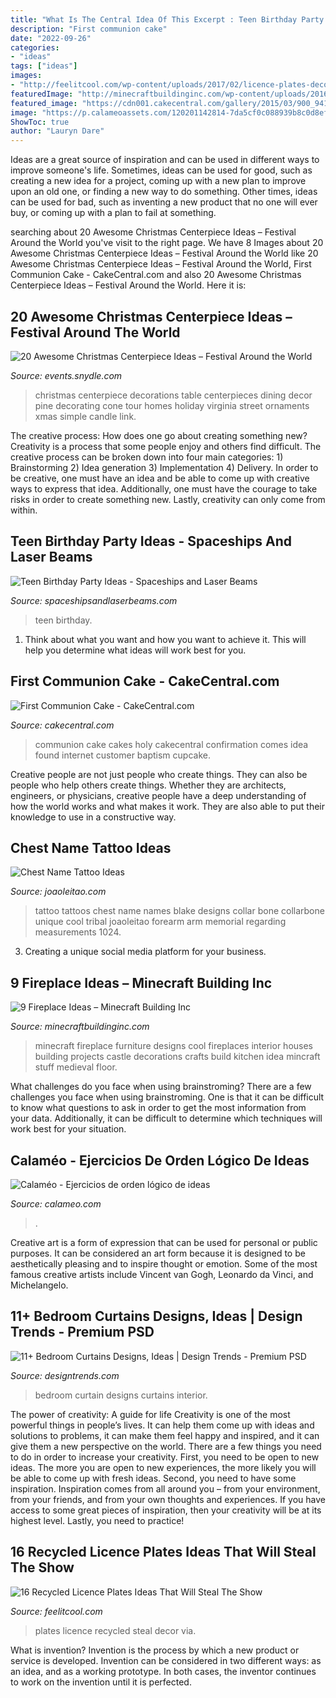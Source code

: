 ```yaml
---
title: "What Is The Central Idea Of This Excerpt : Teen Birthday Party Ideas"
description: "First communion cake"
date: "2022-09-26"
categories:
- "ideas"
tags: ["ideas"]
images:
- "http://feelitcool.com/wp-content/uploads/2017/02/licence-plates-decor-ideas6.jpg"
featuredImage: "http://minecraftbuildinginc.com/wp-content/uploads/2016/06/mincraft-building-ideas-interior-fireplace-with-mantle.jpg"
featured_image: "https://cdn001.cakecentral.com/gallery/2015/03/900_941845oYVd_first-communion-cake.jpg"
image: "https://p.calameoassets.com/120201142814-7da5cf0c088939b8c0d8ef46249caf64/p1.jpg"
ShowToc: true
author: "Lauryn Dare"
---
```



Ideas are a great source of inspiration and can be used in different ways to improve someone's life. Sometimes, ideas can be used for good, such as creating a new idea for a project, coming up with a new plan to improve upon an old one, or finding a new way to do something. Other times, ideas can be used for bad, such as inventing a new product that no one will ever buy, or coming up with a plan to fail at something.

	

		
searching about 20 Awesome Christmas Centerpiece Ideas – Festival Around the World you've visit to the right page. We have 8 Images about 20 Awesome Christmas Centerpiece Ideas – Festival Around the World like 20 Awesome Christmas Centerpiece Ideas – Festival Around the World, First Communion Cake - CakeCentral.com and also 20 Awesome Christmas Centerpiece Ideas – Festival Around the World. Here it is:
		
    
## 20 Awesome Christmas Centerpiece Ideas – Festival Around The World

<img loading=lazy src="https://events.snydle.com/files/2016/10/christmas-decor-dining-table.jpg" onerror="this.onerror=null;this.src='https://tse4.mm.bing.net/th?id=OIP.c3PaWACHcjbWwz7UVY5bZAAAAA&amp;pid=15.1';" alt="20 Awesome Christmas Centerpiece Ideas – Festival Around the World">

_Source: events.snydle.com_

>christmas centerpiece decorations table centerpieces dining decor pine decorating cone tour homes holiday virginia street ornaments xmas simple candle link. 

	

The creative process: How does one go about creating something new?
Creativity is a process that some people enjoy and others find difficult. The creative process can be broken down into four main categories: 1) Brainstorming 2) Idea generation 3) Implementation 4) Delivery. In order to be creative, one must have an idea and be able to come up with creative ways to express that idea. Additionally, one must have the courage to take risks in order to create something new. Lastly, creativity can only come from within.

    
## Teen Birthday Party Ideas - Spaceships And Laser Beams

<img loading=lazy src="https://spaceshipsandlaserbeams.com/wp-content/uploads/2019/05/teen-party-ideas-pinterest-420x930.jpg" onerror="this.onerror=null;this.src='https://tse4.mm.bing.net/th?id=OIP.bG6yWnC7wTPNhx7K7R9EKwAAAA&amp;pid=15.1';" alt="Teen Birthday Party Ideas - Spaceships and Laser Beams">

_Source: spaceshipsandlaserbeams.com_

>teen birthday. 

	

1. Think about what you want and how you want to achieve it. This will help you determine what ideas will work best for you. 

    
## First Communion Cake - CakeCentral.com

<img loading=lazy src="https://cdn001.cakecentral.com/gallery/2015/03/900_941845oYVd_first-communion-cake.jpg" onerror="this.onerror=null;this.src='https://tse1.mm.bing.net/th?id=OIP.QxGErdMvhvPGDYBgMe-sdAHaLH&amp;pid=15.1';" alt="First Communion Cake - CakeCentral.com">

_Source: cakecentral.com_

>communion cake cakes holy cakecentral confirmation comes idea found internet customer baptism cupcake. 

	

Creative people are not just people who create things. They can also be people who help others create things. Whether they are architects, engineers, or physicians, creative people have a deep understanding of how the world works and what makes it work. They are also able to put their knowledge to use in a constructive way.

    
## Chest Name Tattoo Ideas

<img loading=lazy src="https://www.joaoleitao.com/tattoo-name/wp-content/uploads/chest-tattoo-kids-names-ideas.jpg" onerror="this.onerror=null;this.src='https://tse3.mm.bing.net/th?id=OIP.QHF_dlafcYuG_UiZSZzuzwHaJ4&amp;pid=15.1';" alt="Chest Name Tattoo Ideas">

_Source: joaoleitao.com_

>tattoo tattoos chest name names blake designs collar bone collarbone unique cool tribal joaoleitao forearm arm memorial regarding measurements 1024. 

	

3. Creating a unique social media platform for your business.

    
## 9 Fireplace Ideas – Minecraft Building Inc

<img loading=lazy src="http://minecraftbuildinginc.com/wp-content/uploads/2016/06/mincraft-building-ideas-interior-fireplace-with-mantle.jpg" onerror="this.onerror=null;this.src='https://tse3.mm.bing.net/th?id=OIP.hbYi4Nr5K648k-nKsa7qEgHaHM&amp;pid=15.1';" alt="9 Fireplace Ideas – Minecraft Building Inc">

_Source: minecraftbuildinginc.com_

>minecraft fireplace furniture designs cool fireplaces interior houses building projects castle decorations crafts build kitchen idea mincraft stuff medieval floor. 

	

What challenges do you face when using brainstroming?
There are a few challenges you face when using brainstroming. One is that it can be difficult to know what questions to ask in order to get the most information from your data. Additionally, it can be difficult to determine which techniques will work best for your situation.

    
## Calaméo - Ejercicios De Orden Lógico De Ideas

<img loading=lazy src="https://p.calameoassets.com/120201142814-7da5cf0c088939b8c0d8ef46249caf64/p1.jpg" onerror="this.onerror=null;this.src='https://tse1.mm.bing.net/th?id=OIP.JVKyw-5_VOWnsaRAvzGZxQHaKe&amp;pid=15.1';" alt="Calaméo - Ejercicios de orden lógico de ideas">

_Source: calameo.com_

>. 

	

Creative art is a form of expression that can be used for personal or public purposes. It can be considered an art form because it is designed to be aesthetically pleasing and to inspire thought or emotion. Some of the most famous creative artists include Vincent van Gogh, Leonardo da Vinci, and Michelangelo.

    
## 11+ Bedroom Curtains Designs, Ideas | Design Trends - Premium PSD

<img loading=lazy src="https://images.designtrends.com/wp-content/uploads/2015/12/15044207/Beautiful-Bedroom-Curtain.jpeg" onerror="this.onerror=null;this.src='https://tse4.mm.bing.net/th?id=OIP.MNh2FYdnbhczInKY-kWsOgHaFj&amp;pid=15.1';" alt="11+ Bedroom Curtains Designs, Ideas | Design Trends - Premium PSD">

_Source: designtrends.com_

>bedroom curtain designs curtains interior. 

	

The power of creativity: A guide for life
Creativity is one of the most powerful things in people’s lives. It can help them come up with ideas and solutions to problems, it can make them feel happy and inspired, and it can give them a new perspective on the world.
There are a few things you need to do in order to increase your creativity. First, you need to be open to new ideas. The more you are open to new experiences, the more likely you will be able to come up with fresh ideas. Second, you need to have some inspiration. Inspiration comes from all around you – from your environment, from your friends, and from your own thoughts and experiences. If you have access to some great pieces of inspiration, then your creativity will be at its highest level. Lastly, you need to practice!

    
## 16 Recycled Licence Plates Ideas That Will Steal The Show

<img loading=lazy src="http://feelitcool.com/wp-content/uploads/2017/02/licence-plates-decor-ideas6.jpg" onerror="this.onerror=null;this.src='https://tse2.mm.bing.net/th?id=OIP.0LXQEW9wuYDND3jpkyoWHAHaKU&amp;pid=15.1';" alt="16 Recycled Licence Plates Ideas That Will Steal The Show">

_Source: feelitcool.com_

>plates licence recycled steal decor via. 

	

What is invention?
Invention is the process by which a new product or service is developed. Invention can be considered in two different ways: as an idea, and as a working prototype. In both cases, the inventor continues to work on the invention until it is perfected.


